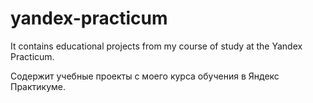 # yandex-practicum
It contains educational projects from my course of study at the Yandex Practicum.

Содержит учебные проекты с моего курса обучения в Яндекс Практикуме.
